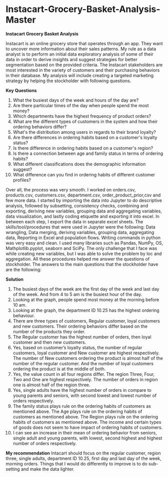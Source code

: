 # Instacart-Grocery-Basket-Analysis-Master
**Instacart Grocery Basket Analysis**

Instacart is an online grocery store that operates through an app. They want to uncover more information about their sales patterns. 
My rule as a data analyst is to perform an initial data exploratory analysis of some of their data in order to derive insights and suggest strategies for better segmentation based on the provided criteria. 
The Instacart stakeholders are most interested in the variety of customers and their purchasing behaviors in their database. 
My analysis will include creating a targeted marketing strategy by helping the stockholder with following questions. 

**Key Questions**


1.	What the busiest days of the week and hours of the day are?
2.	Are there particular times of the day when people spend the most money?
3.	Which departments have the highest frequency of product orders?
4.	What are the different types of customers in the system and how their ordering behaviors differ?
5.	What's the distribution among users in regards to their brand loyalty?
6.	Are there differences in ordering habits based on a customer's loyalty status?
7.	Is there difference in ordering habits based on a customer's region?
8.	Is there a connection between age and family status in terms of ordering habits?
9.	What different classifications does the demographic information suggest? 
10.	What difference can you find in ordering habits of different customer profiles?

Over all, the process was very smooth. I worked on orders.csv, products.csv, customers.csv, department.csv, order_product_prior,csv and few more data. 
I started by importing the data into Jupyter to do descriptive analysis, followed by subsetting, consistency checks, combining and exporting, deriving new variables, grouping data and aggregating variables, data visualization, and lastly coding etiquette and exporting it into excel. 
In between each step, I export the data in separate excel sheets. 
The skills/tool/procedures that were used in Jupyter were the following: Data wrangling, Data merging, deriving variables, grouping data, aggregating data, Reporting in Excel and population flows. 
Writing commands in python was very easy and clean. 
I used many libraries such as Pandas, NumPy, OS, Mathplotlib.pyplot, seaborn and SciPy. 
The only challenge that I face was while creating new variables, but I was able to solve the problem by loc and aggregation. 
All these procedures helped me answer the questions of stockholder. The answers to the main questions that the stockholder have are the following:

**Solution**
1.	The busiest days of the week are the first day of the week and last day of the week. And from 4 to 5 am is the busiest hour of the day.
2.	Looking at the graph, people spend most money at the morning before 10 am.  
3.	Looking at the graph, the department ID 10.25 has the highest ordering behaviour. 
4.	There are three types of customers, Regular customer, loyal customers and new customers. Their ordering behaviors differ based on the number of the products they order. 
5.	The Regular customer has the highest number of orders, then loyal customer and then new customers. 
6.	Yes, based on customer’s loyalty status, the number of regular customers, loyal customer and New customer are highest respectively. The number of New customers ordering the product is almost half of the number of the regular customer. And the number of loyal customers ordering the product is at the middle of both. 
7.	Yes, the value count in all four regions differ. The region Three, Four, Two and One are highest respectively. The number of orders in region one is almost half of the region three. 
8.	Yes, single adults have the highest number of orders in compare to young parents and seniors, with second lowest and lowest number of orders respectively.  
9.	The family status plays rule on the ordering habits of customers as mentioned above. The Age plays rule on the ordering habits of customers as mentioned above. The Region plays rule on the ordering habits of customers as mentioned above. The income and certain types of goods does not seem to have impact of ordering habits of customers. 
10.	I can see an increase in their mean of ordering behavior from seniors, single adult and young parents, with lowest, second highest and highest number of orders respectively. 


**My recommendation** 
Intacart should focus on the regular customer, region three, single adults, department ID 10.25, first day and last day of the week, morning orders. 
Things that I would do differently to improve is to do sub-setting and make the data lighter. 


